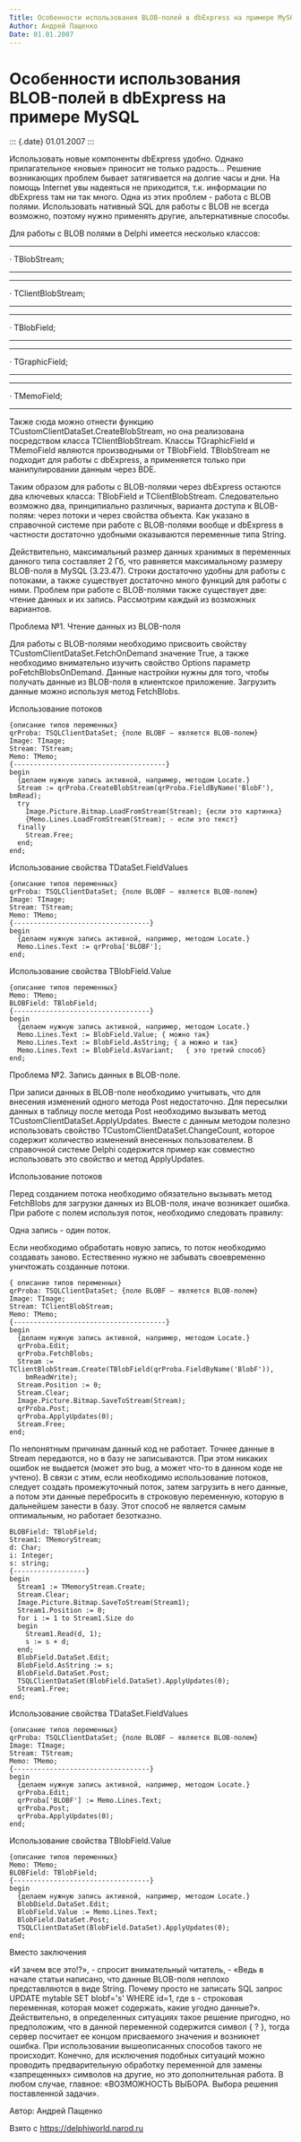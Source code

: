 ```yaml
---
Title: Особенности использования BLOB-полей в dbExpress на примере MySQL
Author: Андрей Пащенко
Date: 01.01.2007
---
```



Особенности использования BLOB-полей в dbExpress на примере MySQL
=================================================================

::: {.date}
01.01.2007
:::

Использовать новые компоненты dbExpress удобно. Однако прилагательное
«новые» приносит не только радость... Решение возникающих проблем бывает
затягивается на долгие часы и дни. На помощь Internet увы надеяться не
приходится, т.к. информации по dbExpress там ни так много. Одна из этих
проблем - работа с BLOB полями. Использовать нативный SQL для работы с
BLOB не всегда возможно, поэтому нужно применять другие, альтернативные
способы.

Для работы с BLOB полями в Delphi имеется несколько классов:

  --- --------------
  ·   TBlobStream;
  --- --------------

  --- --------------------
  ·   TClientBlobStream;
  --- --------------------

  --- -------------
  ·   TBlobField;
  --- -------------

  --- ----------------
  ·   TGraphicField;
  --- ----------------

  --- -------------
  ·   TMemoField;
  --- -------------

Также сюда можно отнести функцию TCustomClientDataSet.CreateBlobStream,
но она реализована посредством класса TClientBlobStream. Классы
TGraphicField и TMemoField являются производными от TBlobField.
TBlobStream не подходит для работы с dbExpress, а применяется только при
манипулировании данным через BDE.

Таким образом для работы с BLOB-полями через dbExpress остаются два
ключевых класса: TBlobField и TClientBlobStream. Следовательно возможно
два, принципиально различных, варианта доступа к BLOB-полям: через
потоки и через свойства объекта. Как указано в справочной системе при
работе с BLOB-полями вообще и dbExpress в частности достаточно удобными
оказываются переменные типа String.

Действительно, максимальный размер данных хранимых в переменных данного
типа составляет 2 Гб, что равняется максимальному размеру BLOB-поля в
MySQL (3.23.47). Строки достаточно удобны для работы с потоками, а также
существует достаточно много функций для работы с ними. Проблем при
работе с BLOB-полями также существует две: чтение данных и их запись.
Рассмотрим каждый из возможных вариантов.

Проблема №1. Чтение данных из BLOB-поля

Для работы с BLOB-полями необходимо присвоить свойству
TCustomClientDataSet.FetchOnDemand значение True, а также необходимо
внимательно изучить свойство Options параметр poFetchBlobsOnDemand.
Данные настройки нужны для того, чтобы получать данные из BLOB-поля в
клиентское приложение. Загрузить данные можно используя метод
FetchBlobs.

Использование потоков

    {описание типов переменных}
    qrProba: TSQLClientDataSet; {поле BLOBF – является BLOB-полем}
    Image: TImage;
    Stream: TStream;
    Memo: TMemo;
    {--------------------------------------}
    begin
      {делаем нужную запись активной, например, методом Locate.}
      Stream := qrProba.CreateBlobStream(qrProba.FieldByName('BlobF'), bmRead);
      try
        Image.Picture.Bitmap.LoadFromStream(Stream); {если это картинка}
        {Memo.Lines.LoadFromStream(Stream); - если это текст}
      finally
        Stream.Free;
      end;
    end;

Использование свойства TDataSet.FieldValues

    {описание типов переменных}
    qrProba: TSQLClientDataSet; {поле BLOBF – является BLOB-полем}
    Image: TImage;
    Stream: TStream;
    Memo: TMemo;
    {----------------------------------}
    begin
      {делаем нужную запись активной, например, методом Locate.}
      Memo.Lines.Text := qrProba['BLOBF'];
    end;

Использование свойства TBlobField.Value

    {описание типов переменных}
    Memo: TMemo;
    BLOBField: TBlobField;
    {----------------------------------}
    begin
      {делаем нужную запись активной, например, методом Locate.}
      Memo.Lines.Text := BlobField.Value; { можно так}
      Memo.Lines.Text := BlobField.AsString; { а можно и так}
      Memo.Lines.Text := BlobField.AsVariant;   { это третий способ}
    end;

Проблема №2. Запись данных в BLOB-поле.

При записи данных в BLOB-поле необходимо учитывать, что для внесения
изменений одного метода Post недостаточно. Для пересылки данных в
таблицу после метода Post необходимо вызывать метод
TCustomClientDataSet.ApplyUpdates. Вместе с данным методом полезно
использовать свойство TCustomClientDataSet.ChangeCount, которое содержит
количество изменений внесенных пользователем. В справочной системе
Delphi содержится пример как совместно использовать это свойство и метод
ApplyUpdates.

Использование потоков

Перед созданием потока необходимо обязательно вызывать метод FetchBlobs
для загрузки данных из BLOB-поля, иначе возникает ошибка. При работе с
полем используя поток, необходимо следовать правилу:

Одна запись - один поток.

Если необходимо обработать новую запись, то поток необходимо создавать
заново. Естественно нужно не забывать своевременно уничтожать созданные
потоки.

    { описание типов переменных}
    qrProba: TSQLClientDataSet; {поле BLOBF – является BLOB-полем}
    Image: TImage;
    Stream: TClientBlobStream;
    Memo: TMemo;
    {--------------------------------------}
    begin
      {делаем нужную запись активной, например, методом Locate.}
      qrProba.Edit;
      qrProba.FetchBlobs;
      Stream := TClientBlobStream.Create(TBlobField(qrProba.FieldByName('BlobF')),
        bmReadWrite);
      Stream.Position := 0;
      Stream.Clear;
      Image.Picture.Bitmap.SaveToStream(Stream);
      qrProba.Post;
      qrProba.ApplyUpdates(0);
      Stream.Free;
    end;

По непонятным причинам данный код не работает. Точнее данные в Stream
передаются, но в базу не записываются. При этом никаких ошибок не
выдается (может это bug, а может что-то в данном коде не учтено). В
связи с этим, если необходимо использование потоков, следует создать
промежуточный поток, затем загрузить в него данные, а потом эти данные
перебросить в строковую переменную, которую в дальнейшем занести в базу.
Этот способ не является самым оптимальным, но работает безотказно.

    BLOBField: TBlobField;
    Stream1: TMemoryStream;
    d: Char;
    i: Integer;
    s: string;
    {------------------}
    begin
      Stream1 := TMemoryStream.Create;
      Stream.Clear;
      Image.Picture.Bitmap.SaveToStream(Stream1);
      Stream1.Position := 0;
      for i := 1 to Stream1.Size do
      begin
        Stream1.Read(d, 1);
        s := s + d;
      end;
      BlobField.DataSet.Edit;
      BlobField.AsString := s;
      BlobField.DataSet.Post;
      TSQLClientDataSet(BlobField.DataSet).ApplyUpdates(0);
      Stream1.Free;
    end;

Использование свойства TDataSet.FieldValues

    {описание типов переменных}
    qrProba: TSQLClientDataSet; {поле BLOBF – является BLOB-полем}
    Image: TImage;
    Stream: TStream;
    Memo: TMemo;
    {----------------------------------}
    begin
      {делаем нужную запись активной, например, методом Locate.}
      qrProba.Edit;
      qrProba['BLOBF'] := Memo.Lines.Text;
      qrProba.Post;
      qrProba.ApplyUpdates(0);
    end;

Использование свойства TBlobField.Value

    {описание типов переменных}
    Memo: TMemo;
    BLOBField: TBlobField;
    {----------------------------------}
    begin
      {делаем нужную запись активной, например, методом Locate.}
      BlobDield.DataSet.Edit;
      BlobField.Value := Memo.Lines.Text;
      BlobField.DataSet.Post;
      TSQLClientDataSet(BlobField.DataSet).ApplyUpdates(0);
    end;

Вместо заключения

«И зачем все это!?», - спросит внимательный читатель, - «Ведь в начале
статьи написано, что данные BLOB-поля неплохо представляются в виде
String. Почему просто не записать SQL запрос UPDATE mytable SET
blobf=\'s\' WHERE id=1, где s - строковая переменная, которая может
содержать, какие угодно данные?». Действительно, в определенных
ситуациях такое решение пригодно, но предположим, что в данной
переменной содержится символ { ? }, тогда сервер посчитает ее концом
присваемого значения и возникнет ошибка. При использовании вышеописанных
способов такого не происходит. Конечно, для исключения подобных ситуаций
можно проводить предварительную обработку переменной для замены
«запрещенных» символов на другие, но это дополнительная работа. В любом
случае, главное: «ВОЗМОЖНОСТЬ ВЫБОРА. Выбора решения поставленной
задачи».

Автор: Андрей Пащенко

Взято с <https://delphiworld.narod.ru>
